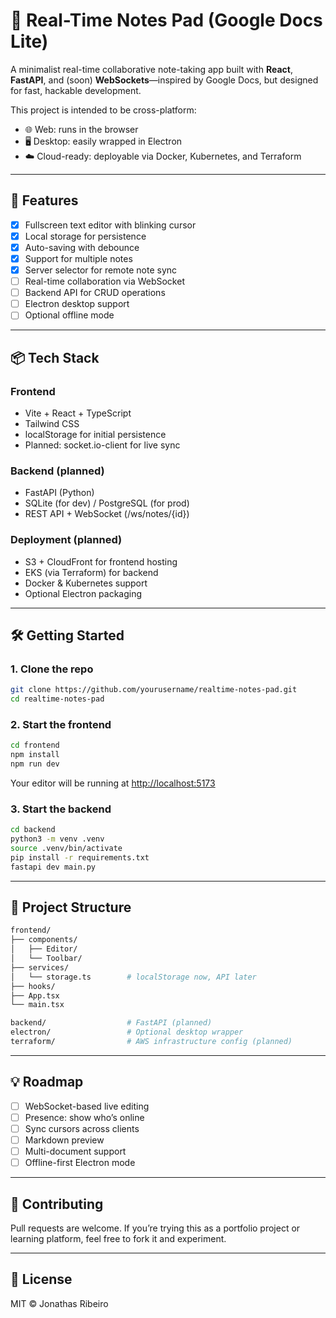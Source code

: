 # 📝 Real-Time Notes Pad (Google Docs Lite)

A minimalist real-time collaborative note-taking app built with **React**, **FastAPI**, and (soon) **WebSockets**—inspired by Google Docs, but designed for fast, hackable development.

This project is intended to be cross-platform:

- 🌐 Web: runs in the browser
- 🖥️ Desktop: easily wrapped in Electron
- ☁️ Cloud-ready: deployable via Docker, Kubernetes, and Terraform

---

## 🚀 Features

- [x] Fullscreen text editor with blinking cursor
- [x] Local storage for persistence
- [x] Auto-saving with debounce
- [x] Support for multiple notes
- [x] Server selector for remote note sync
- [ ] Real-time collaboration via WebSocket
- [ ] Backend API for CRUD operations
- [ ] Electron desktop support
- [ ] Optional offline mode

---

## 📦 Tech Stack

### Frontend

- Vite + React + TypeScript
- Tailwind CSS
- localStorage for initial persistence
- Planned: socket.io-client for live sync

### Backend (planned)

- FastAPI (Python)
- SQLite (for dev) / PostgreSQL (for prod)
- REST API + WebSocket (/ws/notes/{id})

### Deployment (planned)

- S3 + CloudFront for frontend hosting
- EKS (via Terraform) for backend
- Docker & Kubernetes support
- Optional Electron packaging

---

## 🛠 Getting Started

### 1. Clone the repo

```bash
git clone https://github.com/yourusername/realtime-notes-pad.git
cd realtime-notes-pad
```

### 2. Start the frontend

```bash
cd frontend
npm install
npm run dev
```

Your editor will be running at <http://localhost:5173>

### 3. Start the backend

```bash
cd backend
python3 -m venv .venv
source .venv/bin/activate
pip install -r requirements.txt
fastapi dev main.py
```

---

## 📁 Project Structure

```bash
frontend/
├── components/
│   ├── Editor/
│   └── Toolbar/
├── services/
│   └── storage.ts        # localStorage now, API later
├── hooks/
├── App.tsx
└── main.tsx

backend/                  # FastAPI (planned)
electron/                 # Optional desktop wrapper
terraform/                # AWS infrastructure config (planned)
```

---

## 💡 Roadmap

- [ ] WebSocket-based live editing
- [ ] Presence: show who’s online
- [ ] Sync cursors across clients
- [ ] Markdown preview
- [ ] Multi-document support
- [ ] Offline-first Electron mode

---

## 🤝 Contributing

Pull requests are welcome. If you’re trying this as a portfolio project or learning platform, feel free to fork it and experiment.

---

## 📜 License

MIT © Jonathas Ribeiro
